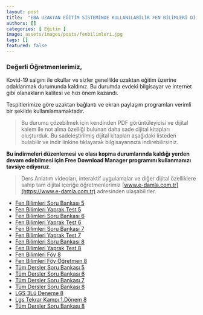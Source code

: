 ```yaml
---
layout: post
title:  "EBA UZAKTAN EĞİTİM SİSTEMİNDE KULLANILABİLİR FEN BİLİMLERİ DİJİTAL İÇERİKLERİ"
authors: []
categories: [ Eğitim ]
image: assets/images/posts/fenbilimleri.jpg
tags: []
featured: false
---
```



### **Değerli Öğretmenlerimiz,**

Kovid-19 salgını ile okullar ve sizler genellikle uzaktan eğitim üzerine odaklanmak durumunda kaldınız. Bu durumda evdeki bilgisayar ve internet gibi olanakların kalitesi ve hızı önem kazandı.

Tespitlerimize göre uzaktan bağlantı ve ekran paylaşım programları verimli bir şekilde kullanılamamaktadır.

>Bu durumu çözebilmek için kendinden PDF görüntüleyicisi ve dijital kalem ile not alma özelliği bulunan daha sade dijital kitapları oluşturduk. Bu sadeleştirilmiş dijital kitapları aşağıdaki listeden bulabilir ve indir linkine tıklayarak bilgisayarınıza indirebilirsiniz.

**Bu indirmeleri düzenlemesi ve olası kopma durumlarında kaldığı yerden devam edebilmesi için Free Download Manager programını kullanmanızı tavsiye ediyoruz.**

>Ders Anlatım videoları, interaktif uygulamalar ve diğer dijital özelliklere sahip tam dijital içeriğe öğretmenlerimiz [www.e-damla.com.tr](https://www.e-damla.com.tr) adresinden ulaşabilirler.


- [Fen Bilimleri Soru Bankası 5](https://cdn.e-damla.com.tr/PUBLIC/flippdfs/5-fen-sorubankasi.exe)
- [Fen Bilimleri Yaprak Test 5](https://cdn.e-damla.com.tr/PUBLIC/flippdfs/5-fen-yapraktest.exe)
- [Fen Bilimleri Soru Bankası 6](https://cdn.e-damla.com.tr/PUBLIC/flippdfs/6-fen-sorubankasi.exe)
- [Fen Bilimleri Yaprak Test 6](https://cdn.e-damla.com.tr/PUBLIC/flippdfs/6-fen-yapraktest.exe)
- [Fen Bilimleri Soru Bankası 7](https://cdn.e-damla.com.tr/PUBLIC/flippdfs/7-fen-sorubankasi.exe)
- [Fen Bilimleri Yaprak Test 7](https://cdn.e-damla.com.tr/PUBLIC/flippdfs/7-fen-yapraktest.exe)
- [Fen Bilimleri Soru Bankası 8](https://cdn.e-damla.com.tr/PUBLIC/flippdfs/8-fen-sorubankasi.exe)
- [Fen Bilimleri Yaprak Test 8](https://cdn.e-damla.com.tr/PUBLIC/flippdfs/8-fen-yapraktest.exe)
- [Fen Bilimleri Föy 8](https://cdn.e-damla.com.tr/PUBLIC/flippdfs/8-fen-foy.exe)
- [Fen Bilimleri Föy Öğretmen 8](https://cdn.e-damla.com.tr/PUBLIC/flippdfs/8-fen-foyogretmen.exe)
- [Tüm Dersler Soru Bankası 5](https://cdn.e-damla.com.tr/PUBLIC/flippdfs/5-td-sorubankasi.exe)
- [Tüm Dersler Soru Bankası 6](https://cdn.e-damla.com.tr/PUBLIC/flippdfs/6-td-sorubankasi.exe)
- [Tüm Dersler Soru Bankası 7](https://cdn.e-damla.com.tr/PUBLIC/flippdfs/7-td-sorubankasi.exe)
- [Tüm Dersler Soru Bankası 8](https://cdn.e-damla.com.tr/PUBLIC/flippdfs/8-td-sorubankasi.exe)
- [LGS 3Lü Deneme 8](https://cdn.e-damla.com.tr/PUBLIC/flippdfs/8-lgs3ludeneme.exe)
- [Lgs Tekrar Kampı 1.Dönem 8](https://cdn.e-damla.com.tr/PUBLIC/flippdfs/8-lgstekrarkampi1donem.exe)
- [Tüm Dersler Soru Bankası 8](https://cdn.e-damla.com.tr/PUBLIC/flippdfs/8-td-sorubankasi.exe)
